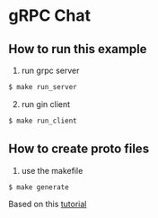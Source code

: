 # gRPC Chat

## How to run this example

1. run grpc server

```sh
$ make run_server
```

2. run gin client

```sh
$ make run_client
```

## How to create proto files

1. use the makefile

```sh
$ make generate
```
Based on this [tutorial](https://www.youtube.com/watch?v=BdzYdN_Zd9Q)
